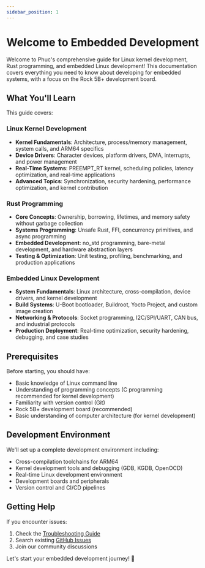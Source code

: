 ```yaml
---
sidebar_position: 1
---
```


# Welcome to Embedded Development

Welcome to Phuc's comprehensive guide for Linux kernel development, Rust programming, and embedded Linux development! This documentation covers everything you need to know about developing for embedded systems, with a focus on the Rock 5B+ development board.

## What You'll Learn

This guide covers:


### Linux Kernel Development

- **Kernel Fundamentals**: Architecture, process/memory management, system calls, and ARM64 specifics
- **Device Drivers**: Character devices, platform drivers, DMA, interrupts, and power management
- **Real-Time Systems**: PREEMPT_RT kernel, scheduling policies, latency optimization, and real-time applications
- **Advanced Topics**: Synchronization, security hardening, performance optimization, and kernel contribution

### Rust Programming

- **Core Concepts**: Ownership, borrowing, lifetimes, and memory safety without garbage collection
- **Systems Programming**: Unsafe Rust, FFI, concurrency primitives, and async programming
- **Embedded Development**: no_std programming, bare-metal development, and hardware abstraction layers
- **Testing & Optimization**: Unit testing, profiling, benchmarking, and production applications

### Embedded Linux Development

- **System Fundamentals**: Linux architecture, cross-compilation, device drivers, and kernel development
- **Build Systems**: U-Boot bootloader, Buildroot, Yocto Project, and custom image creation
- **Networking & Protocols**: Socket programming, I2C/SPI/UART, CAN bus, and industrial protocols
- **Production Deployment**: Real-time optimization, security hardening, debugging, and case studies

## Prerequisites

Before starting, you should have:

- Basic knowledge of Linux command line
- Understanding of programming concepts (C programming recommended for kernel development)
- Familiarity with version control (Git)
- Rock 5B+ development board (recommended)
- Basic understanding of computer architecture (for kernel development)

## Development Environment

We'll set up a complete development environment including:

- Cross-compilation toolchains for ARM64
- Kernel development tools and debugging (GDB, KGDB, OpenOCD)
- Real-time Linux development environment
- Development boards and peripherals
- Version control and CI/CD pipelines

## Getting Help

If you encounter issues:

1. Check the [Troubleshooting Guide](./getting-started/troubleshooting.md)
2. Search existing [GitHub Issues](https://github.com/nguyentrongphuc552003/phucscareembedded/issues)
3. Join our community discussions

Let's start your embedded development journey! 🚀
